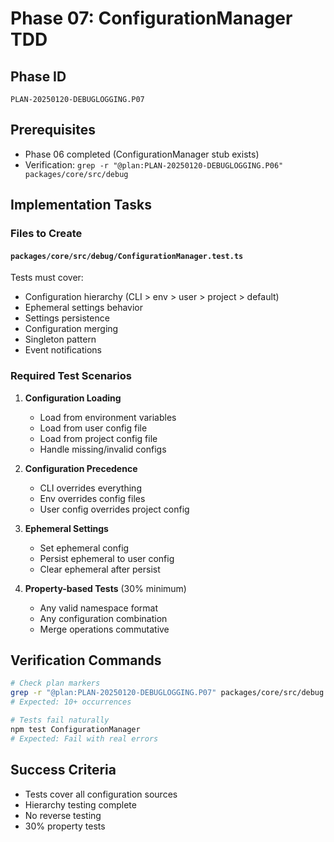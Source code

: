 # Phase 07: ConfigurationManager TDD

## Phase ID
`PLAN-20250120-DEBUGLOGGING.P07`

## Prerequisites
- Phase 06 completed (ConfigurationManager stub exists)
- Verification: `grep -r "@plan:PLAN-20250120-DEBUGLOGGING.P06" packages/core/src/debug`

## Implementation Tasks

### Files to Create

#### `packages/core/src/debug/ConfigurationManager.test.ts`

Tests must cover:
- Configuration hierarchy (CLI > env > user > project > default)
- Ephemeral settings behavior
- Settings persistence
- Configuration merging
- Singleton pattern
- Event notifications

### Required Test Scenarios

1. **Configuration Loading**
   - Load from environment variables
   - Load from user config file
   - Load from project config file
   - Handle missing/invalid configs

2. **Configuration Precedence**
   - CLI overrides everything
   - Env overrides config files
   - User config overrides project config

3. **Ephemeral Settings**
   - Set ephemeral config
   - Persist ephemeral to user config
   - Clear ephemeral after persist

4. **Property-based Tests** (30% minimum)
   - Any valid namespace format
   - Any configuration combination
   - Merge operations commutative

## Verification Commands

```bash
# Check plan markers
grep -r "@plan:PLAN-20250120-DEBUGLOGGING.P07" packages/core/src/debug
# Expected: 10+ occurrences

# Tests fail naturally
npm test ConfigurationManager
# Expected: Fail with real errors
```

## Success Criteria
- Tests cover all configuration sources
- Hierarchy testing complete
- No reverse testing
- 30% property tests